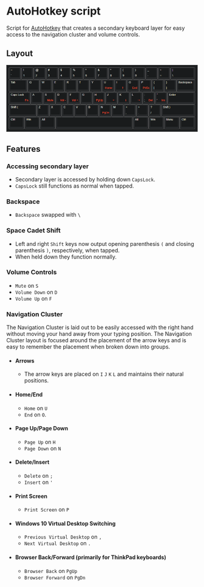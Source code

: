 # AutoHotkey script
Script for [AutoHotkey](https://www.autohotkey.com/) that creates a secondary keyboard layer for easy access to the navigation cluster and volume controls.
## Layout
![Layout Image](./layout.png)
## Features
### Accessing secondary layer
* Secondary layer is accessed by holding down `CapsLock`.
* `CapsLock` still functions as normal when tapped.
### Backspace
* `Backspace` swapped with `\`
### Space Cadet Shift
* Left and right `Shift` keys now output opening parenthesis `(` and closing parenthesis `)`, respectively, when tapped.
* When held down they function normally.
### Volume Controls
  * `Mute` on `S`
  * `Volume Down` on `D`
  * `Volume Up` on `F`
### Navigation Cluster
The Navigation Cluster is laid out to be easily accessed with the right hand without moving your hand away from your typing position. The Navigation Cluster layout is focused around the placement of the arrow keys and is easy to remember the placement when broken down into groups.
* #### Arrows 
  * The arrow keys are placed on `I` `J` `K` `L` and maintains their natural positions.
* #### Home/End
  * `Home` on `U`
  * `End` on `O`.
* #### Page Up/Page Down
  * `Page Up` on `H` 
  * `Page Down` on `N`
* #### Delete/Insert
  * `Delete` on `;`
  * `Insert` on `'`
* #### Print Screen
  * `Print Screen` on `P`
* #### Windows 10 Virtual Desktop Switching
  * `Previous Virtual Desktop` on `,`
  * `Next Virtual Desktop` on `.`
* #### Browser Back/Forward (primarily for ThinkPad keyboards)
  * `Browser Back` on `PgUp`
  * `Browser Forward` on `PgDn`